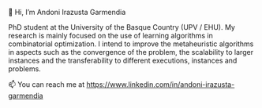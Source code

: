 👋 Hi, I’m Andoni Irazusta Garmendia

PhD student at the University of the Basque Country (UPV / EHU). My research is mainly focused on the use of learning algorithms in combinatorial optimization. I intend to improve the metaheuristic algorithms in aspects such as the convergence of the problem, the scalability to larger instances and the transferability to different executions, instances and problems.

📫 You can reach me at https://www.linkedin.com/in/andoni-irazusta-garmendia

<!---
AndoniIrazusta/AndoniIrazusta is a ✨ special ✨ repository because its `README.md` (this file) appears on your GitHub profile.
You can click the Preview link to take a look at your changes.
--->
